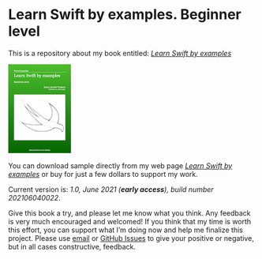 # Learn Swift by examples. Beginner level
This is a repository about my book entitled: *[Learn Swift by examples](https://fulmanski.pl/books/pl/index.php)*

![Learn Swift by examples - book cover](cover.png)

You can download sample directly from my web page *[Learn Swift by examples](https://fulmanski.pl/books/pl/index.php)* or buy for just a few dollars to support my work.

Current version is: *1.0, June 2021 (**early access**), build number 202106040022*.

Give this book a try, and please let me know what you think. Any feedback is very much encouraged and welcomed! If you think that my time is worth this effort, you can support what I’m doing now and help me finalize this project. Please use [email](mailto:book@fulmanski.pl) or [GitHub Issues](https://github.com/fulmanp/Learn-Swift-by-examples-beginner/issues) to give your positive or negative, but in all cases constructive, feedback.
